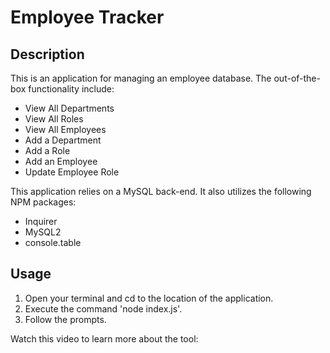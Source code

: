 # Employee Tracker

## Description
This is an application for managing an employee database.  The out-of-the-box functionality include:
- View All Departments
- View All Roles
- View All Employees
- Add a Department
- Add a Role
- Add an Employee
- Update Employee Role

This application relies on a MySQL back-end.  It also utilizes the following NPM packages:
- Inquirer
- MySQL2
- console.table

## Usage
1. Open your terminal and cd to the location of the application.
2. Execute the command 'node index.js'.
3. Follow the prompts.

Watch this video to learn more about the tool:
